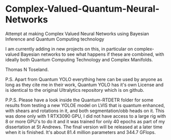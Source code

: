 # Complex-Valued-Quantum-Neural-Networks
Attempt at making Complex Valued Neural Networks using Bayesian Inference and Quantum Computing technology

I am currently adding in new projects on this, in particular on complex-valued Bayesian networks to see what happens if these are combined, with ideally
both Quantum Computing Technology and Complex Manifolds.

Thomas N Toseland.

P.S. Apart from Quantum YOLO everything here can be used by anyone as long as they cite me in their work, Quantum YOLO has it's own License and is identical to the original Ultralytics repository which is on github.

P.P.S. Please have a look inside the Quantum-RTDETR folder for some results from testing a new YOLOE model on LVIS that is quantum enhanced, with shears and rotations in it, and both segmentation/obb heads on it. This was done only with 1 RTX3090 GPU, I did not have access to a large rig with 8 or more GPU's to do it and it was trained for only 40 epochs as part of my dissertation at St Andrews. The final version will be released at a later time when it is finished. It's about 81.4 million parameters and 344.7 GFlops.
